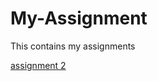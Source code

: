 # My-Assignment
This contains my assignments

[assignment 2](https://github.com/WilliamYap711/My-Assignment/blob/master/assignment2%20(for%20upload).ipynb)
